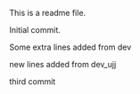 This is a readme file.

Initial commit.

Some extra lines added from dev

new lines added from dev_ujj

third commit
